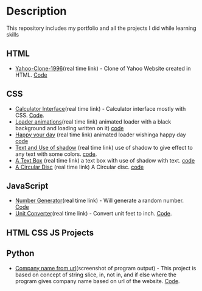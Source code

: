 # Description
This repository includes my portfolio and all the projects I did while learning skills


## HTML
- [Yahoo-Clone-1996](https://rohini-ranjanr.github.io/yahoo-clone-1996/yahoo_home.html)(real time link) - Clone of Yahoo Website created in HTML. [Code](https://github.com/rohini-ranjanR/rohini-ranjanR.github.io/blob/main/yahoo-clone-1996/yahoo_home.html)


## CSS
- [Calculator Interface](https://rohini-ranjanr.github.io/CSS%20Projects/calculator/home.html)(real time link) - Calculator interface mostly with CSS. [Code](https://github.com/rohini-ranjanR/rohini-ranjanR.github.io/tree/main/CSS%20Projects/calculator).
- [Loader animations](https://rohini-ranjanr.github.io/HTML%20CSS%20Js%20projects/animations/loading.animation/loading.a/loading.html)(real time link) animated loader with a black background and loading written on it) [code](https://github.com/rohini-ranjanR/rohini-ranjanR.github.io/tree/main/HTML%20CSS%20Js%20projects/animations/loading.animation/loading.html)
- [Happy your day](https://rohini-ranjanr.github.io/HTML%20CSS%20Js%20projects/animations/loading.animation/loader/loader.html) (real time link) animated loader wishinga happy day [code](https://github.com/rohini-ranjanR/rohini-ranjanR.github.io/tree/main/HTML%20CSS%20Js%20projects/projects/animations/loading.animation/loader/loader.html)
- [Text and Use of shadow](https://rohini-ranjanr.github.io/HTML%20CSS%20Js%20projects/web/text/text/text.html) (real time link) use of shadow to give effect to any text with some colors. [code](https://github.com/rohini-ranjanR/rohini-ranjanR.github.io/tree/main/HTML%20CSS%20Js%20projects/web/text/text/text.html).
- [A Text Box](https://rohini-ranjanr.github.io/HTML%20CSS%20Js%20projects/web/text/text-effect/text.html) (real time link) a text box with use of shadow with text. [code](https://rohini-ranjanr.github.io/tree/main/HTML%20CSS%20Js%20projects/web/text/text-effect/text.html)
- [A Circular Disc](https://rohini-ranjanr.github.io/HTML%20CSS%20Js%20projects/animations/progress-bar/progress.html) (real time link) A Circular disc. [code](https://rohini-ranjanr.github.io/tree/main/HTML%20CSS%20Js%20projects/animations/progress-bar/progress.html)


## JavaScript
- [Number Generator](https://rohini-ranjanr.github.io/Javascript%20Project/number%20generator/home.html)(real time link) - Will generate a random number. [Code](https://github.com/rohini-ranjanR/rohini-ranjanR.github.io/blob/main/Javascript%20Project/number%20generator/home.html)
- [Unit Converter](https://rohini-ranjanr.github.io/Javascript%20Project/unit%20converter/home.html)(real time link) - Convert unit feet to inch. [Code](https://github.com/rohini-ranjanR/rohini-ranjanR.github.io/tree/main/Javascript%20Project/unit%20converter).


## HTML CSS JS Projects 




## Python
- [Company name from url](python/company_name_from_url/program.output.png)(screenshot of program output) - This project is based on concept of string slice, in, not in, and if else where the program gives company name based on url of the website. [Code](python/company_name_from_url/src.py).
